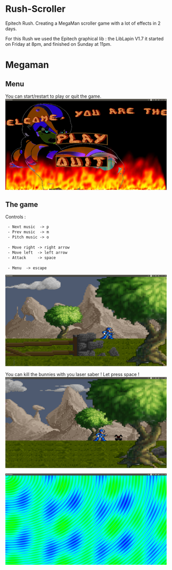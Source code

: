 # Rush-Scroller
Epitech Rush. Creating a MegaMan scroller game with a lot of effects in 2 days.

For this Rush we used the Epitech graphical lib : the LibLapin V1.7 it started on Friday at 8pm, and finished on Sunday at 11pm.

# Megaman

## Menu

You can start/restart to play or quit the game.
![Menu](/screenshots/megamain.png?raw=true "Main Menu")

## The game

Controls :

	 - Next music  -> p
	 - Prev music  -> m
	 - Pitch music -> o

	 - Move right -> right arrow
	 - Move left  -> left arrow
	 - Attack     -> space

	 - Menu  -> escape

![EVT](/screenshots/megaevt.png?raw=true "Main environment")

You can kill the bunnies with you laser saber ! Let press space !
![BUNNY](/screenshots/megabunny.png?raw=true "Kill the BUNNY !")

![END](/screenshots/megaend.png?raw=true "Main END")

